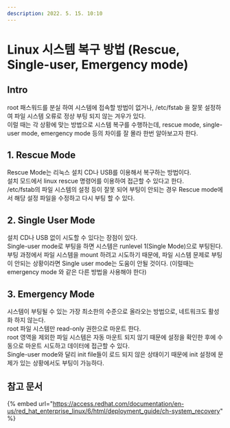 ```yaml
---
description: 2022. 5. 15. 10:10
---
```


# Linux 시스템 복구 방법 (Rescue, Single-user, Emergency mode)

## Intro

root 패스워드를 분실 하여 시스템에 접속할 방법이 없거나, /etc/fstab 을 잘못 설정하여 파일 시스템 오류로 정상 부팅 되지 않는 겨우가 있다.\
이럴 때는 각 상황에 맞는 방법으로 시스템 복구를 수행하는데, rescue mode, single-user mode, emergency mode 등의 차이를 잘 몰라 한번 알아보고자 한다.



## 1. Rescue Mode

Rescue Mode는 리눅스 설치 CD나 USB를 이용해서 복구하는 방법이다.\
설치 모드에서 linux rescue 명령어를 이용하여 접근할 수 있다고 한다.\
/etc/fstab의 파일 시스템의 설정 등이 잘못 되어 부팅이 안되는 경우 Rescue mode에서 해당 설정 파일을 수정하고 다시 부팅 할 수 있다.



## 2. Single User Mode

설치 CD나 USB 없이 시도할 수 있다는 장점이 있다.\
Single-user mode로 부팅을 하면 시스템은 runlevel 1(Single Mode)으로 부팅된다.\
부팅 과정에서 파일 시스템을 mount 하려고 시도하기 때문에, 파일 시스템 문제로 부팅이 안되는 상황이라면 Single user mode는 도움이 안될 것이다. (이럴때는 emergency mode 와 같은 다른 방법을 사용해야 한다)



## 3. Emergency Mode

시스템이 부팅될 수 있는 가장 최소한의 수준으로 올라오는 방법으로, 네트워크도 활성화 하지 않는다.\
root 파일 시스템만 read-only 권한으로 마운트 한다.\
root 영역을 제외한 파일 시스템은 자동 마운트 되지 않기 때문에 설정을 확인한 후에 수동으로 마운트 시도하고 데이터에 접근할 수 있다.\
Single-user mode와 달리 init file들이 로드 되지 않은 상태이기 때문에 init 설정에 문제가 있는 상황에서도 부팅이 가능하다.



## 참고 문서

{% embed url="https://access.redhat.com/documentation/en-us/red_hat_enterprise_linux/6/html/deployment_guide/ch-system_recovery" %}
